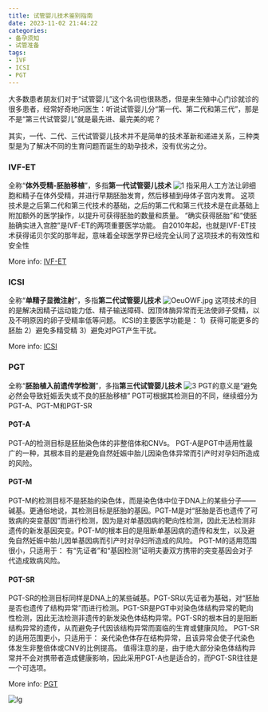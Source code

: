 ```yaml
---
title: 试管婴儿技术鉴别指南
date: 2023-11-02 21:44:22
categories:
- 备孕须知
- 试管准备
tags:
- IVF
- ICSI
- PGT
---
```


大多数患者朋友们对于“试管婴儿”这个名词也很熟悉，但是来生殖中心门诊就诊的很多患者，经常好奇地问医生：听说试管婴儿分“第一代、第二代和第三代”，那是不是“第三代试管婴儿”就是最先进、最完美的呢？
<!--more-->
其实，一代、二代、三代试管婴儿技术并不是简单的技术革新和递进关系，三种类型是为了解决不同的生育问题而诞生的助孕技术，没有优劣之分。

### IVF-ET

全称“**体外受精-胚胎移植**”，多指**第一代试管婴儿技术**
![1](https://ooo.0x0.ooo/2023/11/19/Oeuay6.jpg)
指采用人工方法让卵细胞和精子在体外受精，并进行早期胚胎发育，然后移植到母体子宫内发育。
这项技术是之后第二代和第三代技术的基础，之后的第二代和第三代技术是在此基础上附加额外的医学操作，以提升可获得胚胎的数量和质量。
“确实获得胚胎”和“使胚胎确实进入宫腔”是IVF-ET的两项重要医学功能。
自2010年起，也就是IVF-ET技术获得诺贝尔奖的那年起，意味着全球医学界已经完全认同了这项技术的有效性和安全性

More info: [IVF-ET](https://baike.baidu.com/item/%E8%AF%95%E7%AE%A1%E5%A9%B4%E5%84%BF/193540?fromtitle=IVF-ET&fromid=308481&fr=aladdin)

### ICSI

全称“**单精子显微注射**”，多指**第二代试管婴儿技术**
![OeuOWF.jpg](https://ooo.0x0.ooo/2023/11/19/OeuOWF.jpg)
这项技术的目的是解决因精子运动能力低、精子输送障碍、因顶体酶异常而无法使卵子受精，以及不明原因的卵子受精率低等问题。
ICSI的主要医学功能是：
1）获得可能更多的胚胎
2）避免多精受精
3）避免对PGT产生干扰。

More info: [ICSI](https://baike.baidu.com/item/%E7%AC%AC%E4%BA%8C%E4%BB%A3%E8%AF%95%E7%AE%A1%E5%A9%B4%E5%84%BF/8536658?fromtitle=ICSI&fromid=309489&fr=aladdin)

### PGT

全称“**胚胎植入前遗传学检测**”，多指**第三代试管婴儿技术**
![3](https://ooo.0x0.ooo/2023/11/19/OeuosP.jpg)
PGT的意义是“避免必然会导致妊娠丢失或不良的胚胎移植”
PGT可根据其检测目的不同，继续细分为PGT-A、PGT-M和PGT-SR

#### PGT-A

PGT-A的检测目标是胚胎染色体的非整倍体和CNVs。
PGT-A是PGT中适用性最广的一种，其根本目的是避免自然妊娠中胎儿因染色体异常而引产时对孕妇所造成的风险。

#### PGT-M

PGT-M的检测目标不是胚胎的染色体，而是染色体中位于DNA上的某些分子——碱基。更通俗地说，其检测目标是胚胎的基因。PGT-M是对“胚胎是否也遗传了可致病的突变基因”而进行检测，因为是对单基因病的靶向性检测，因此无法检测非遗传的新发基因突变。PGT-M的根本目的是阻断单基因病的遗传和发生，以及避免自然妊娠中胎儿因单基因病而引产时对孕妇所造成的风险。
PGT-M的适用范围很小，只适用于：
有“先证者”和“基因检测”证明夫妻双方携带的突变基因会对子代造成致病风险。

#### PGT-SR

PGT-SR的检测目标同样是DNA上的某些碱基。PGT-SR以先证者为基础，对“胚胎是否也遗传了结构异常”而进行检测。PGT-SR是PGT中对染色体结构异常的靶向性检测，因此无法检测非遗传的新发染色体结构异常。PGT-SR的根本目的是阻断结构异常的遗传，从而避免子代因该结构异常而面临的生育或健康风险。
PGT-SR的适用范围更小，只适用于：
亲代染色体存在结构异常，且该异常会使子代染色体发生非整倍体或CNV的比例提高。
值得注意的是，由于绝大部分染色体结构异常并不会对携带者造成健康影响，因此采用PGT-A也是适合的，而PGT-SR往往是一个可选项。

More info: [PGT](https://baike.baidu.com/item/%E7%AC%AC%E4%B8%89%E4%BB%A3%E8%AF%95%E7%AE%A1%E5%A9%B4%E5%84%BF?fromModule=lemma_search-box)

![lg](https://ooo.0x0.ooo/2023/11/13/OePZKg.png)
